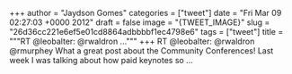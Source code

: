 
+++
author = "Jaydson Gomes"
categories = ["tweet"]
date = "Fri Mar 09 02:27:03 +0000 2012"
draft = false
image = "{TWEET_IMAGE}"
slug = "26d36cc221e6ef5e01cd8864adbbbbf1ec4798e6"
tags = ["tweet"]
title = """RT @leobalter: @rwaldron ..."""
+++
RT @leobalter: @rwaldron @rmurphey What a great post about the Community Conferences! Last week I was talking about how paid keynotes so ...
